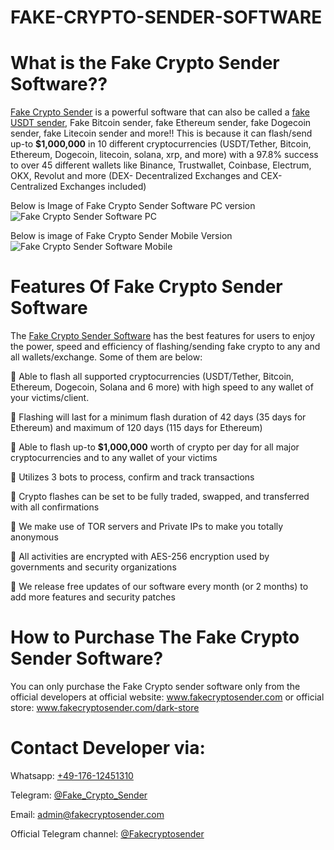 # FAKE-CRYPTO-SENDER-SOFTWARE

# What is the Fake Crypto Sender Software??

[Fake Crypto Sender](https://fakecryptosender.com) is a powerful software that can also be called a [fake USDT sender](https://fakecryptosender.com), Fake Bitcoin sender, fake Ethereum sender, fake Dogecoin sender, fake Litecoin sender and more!! This is because it can flash/send up-to **$1,000,000** in 10 different cryptocurrencies (USDT/Tether, Bitcoin, Ethereum, Dogecoin, litecoin, solana, xrp, and more) with a 97.8% success to over 45 different wallets like Binance, Trustwallet, Coinbase, Electrum, OKX, Revolut and more (DEX- Decentralized Exchanges and CEX- Centralized Exchanges included)



Below is Image of Fake Crypto Sender Software PC version
![Fake Crypto Sender Software PC](https://fakecryptosender.com/dark-store/wp-content/uploads/2023/07/Fake-Crypto-Sender-Software-pc.jpeg)




Below is image of Fake Crypto Sender Mobile Version
![Fake Crypto Sender Software Mobile](https://fakecryptosender.com/dark-store/wp-content/uploads/2023/08/Dashboard-of-fake-crypto-sender-scaled.jpg)

# Features Of Fake Crypto Sender Software
The [Fake Crypto Sender Software](https://fakecryptosender.org) has the best features for users to enjoy the power, speed and efficiency of flashing/sending fake crypto to any and all wallets/exchange. Some of them are below:

🚀 Able to flash all supported cryptocurrencies (USDT/Tether, Bitcoin, Ethereum, Dogecoin, Solana and 6 more) with high speed to any wallet of your victims/client.

🚀 Flashing will last for a minimum flash duration of 42 days (35 days for Ethereum) and maximum of 120 days (115 days for Ethereum)

🚀 Able to flash up-to **$1,000,000** worth of crypto per day for all major cryptocurrencies and to any wallet of your victims

🚀 Utilizes 3 bots to process, confirm and track transactions

🚀 Crypto flashes can be set to be fully traded, swapped, and transferred with all confirmations

🚀 We make use of TOR servers and Private IPs to make you totally anonymous

🚀 All activities are encrypted with AES-256 encryption used by governments and security organizations

🚀 We release free updates of our software every month (or 2 months) to add more features and security patches

# How to Purchase The Fake Crypto Sender Software?
You can only purchase the Fake Crypto sender software only from the official developers at official website: www.fakecryptosender.com or official store: www.fakecryptosender.com/dark-store

# Contact Developer via:

Whatsapp: [+49-176-12451310](https://wa.me/4917612451310)

Telegram: [@Fake_Crypto_Sender](https://t.me/fake_crypto_sender)

Email: admin@fakecryptosender.com

Official Telegram channel: [@Fakecryptosender](https://t.me/fakecryptosender)

